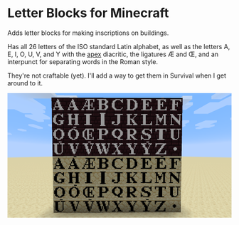 # Letter Blocks for Minecraft

Adds letter blocks for making inscriptions on buildings.

Has all 26 letters of the ISO standard Latin alphabet, as well as the letters A, E, I, O, U, V, and Y with the
[apex](https://en.wikipedia.org/wiki/Apex_\(diacritic\)) diacritic, the ligatures Æ and Œ, and an interpunct
for separating words in the Roman style.

They're not craftable (yet). I'll add a way to get them in Survival when I get around to it.

![](picture.png)

